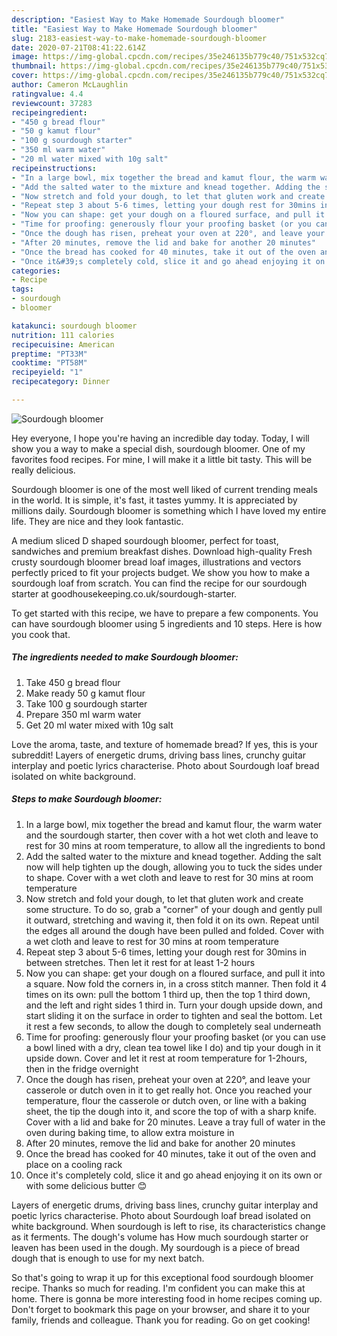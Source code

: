 ```yaml
---
description: "Easiest Way to Make Homemade Sourdough bloomer"
title: "Easiest Way to Make Homemade Sourdough bloomer"
slug: 2183-easiest-way-to-make-homemade-sourdough-bloomer
date: 2020-07-21T08:41:22.614Z
image: https://img-global.cpcdn.com/recipes/35e246135b779c40/751x532cq70/sourdough-bloomer-recipe-main-photo.jpg
thumbnail: https://img-global.cpcdn.com/recipes/35e246135b779c40/751x532cq70/sourdough-bloomer-recipe-main-photo.jpg
cover: https://img-global.cpcdn.com/recipes/35e246135b779c40/751x532cq70/sourdough-bloomer-recipe-main-photo.jpg
author: Cameron McLaughlin
ratingvalue: 4.4
reviewcount: 37283
recipeingredient:
- "450 g bread flour"
- "50 g kamut flour"
- "100 g sourdough starter"
- "350 ml warm water"
- "20 ml water mixed with 10g salt"
recipeinstructions:
- "In a large bowl, mix together the bread and kamut flour, the warm water and the sourdough starter, then cover with a hot wet cloth and leave to rest for 30 mins at room temperature, to allow all the ingredients to bond"
- "Add the salted water to the mixture and knead together. Adding the salt now will help tighten up the dough, allowing you to tuck the sides under to shape. Cover with a wet cloth and leave to rest for 30 mins at room temperature"
- "Now stretch and fold your dough, to let that gluten work and create some structure. To do so, grab a &#34;corner&#34; of your dough and gently pull it outward, stretching and waving it, then fold it on its own. Repeat until the edges all around the dough have been pulled and folded. Cover with a wet cloth and leave to rest for 30 mins at room temperature"
- "Repeat step 3 about 5-6 times, letting your dough rest for 30mins in between stretches. Then let it rest for at least 1-2 hours"
- "Now you can shape: get your dough on a floured surface, and pull it into a square. Now fold the corners in, in a cross stitch manner. Then fold it 4 times on its own: pull the bottom 1 third up, then the top 1 third down, and the left and right sides 1 third in. Turn your dough upside down, and start sliding it on the surface in order to tighten and seal the bottom. Let it rest a few seconds, to allow the dough to completely seal underneath"
- "Time for proofing: generously flour your proofing basket (or you can use a bowl lined with a dry, clean tea towel like I do) and tip your dough in it upside down. Cover and let it rest at room temperature for 1-2hours, then in the fridge overnight"
- "Once the dough has risen, preheat your oven at 220°, and leave your casserole or dutch oven in it to get really hot. Once you reached your temperature, flour the casserole or dutch oven, or line with a baking sheet, the tip the dough into it, and score the top of with a sharp knife. Cover with a lid and bake for 20 minutes. Leave a tray full of water in the oven during baking time, to allow extra moisture in"
- "After 20 minutes, remove the lid and bake for another 20 minutes"
- "Once the bread has cooked for 40 minutes, take it out of the oven and place on a cooling rack"
- "Once it&#39;s completely cold, slice it and go ahead enjoying it on its own or with some delicious butter 😊"
categories:
- Recipe
tags:
- sourdough
- bloomer

katakunci: sourdough bloomer 
nutrition: 111 calories
recipecuisine: American
preptime: "PT33M"
cooktime: "PT58M"
recipeyield: "1"
recipecategory: Dinner

---
```



![Sourdough bloomer](https://img-global.cpcdn.com/recipes/35e246135b779c40/751x532cq70/sourdough-bloomer-recipe-main-photo.jpg)

Hey everyone, I hope you're having an incredible day today. Today, I will show you a way to make a special dish, sourdough bloomer. One of my favorites food recipes. For mine, I will make it a little bit tasty. This will be really delicious.

Sourdough bloomer is one of the most well liked of current trending meals in the world. It is simple, it's fast, it tastes yummy. It is appreciated by millions daily. Sourdough bloomer is something which I have loved my entire life. They are nice and they look fantastic.

A medium sliced D shaped sourdough bloomer, perfect for toast, sandwiches and premium breakfast dishes. Download high-quality Fresh crusty sourdough bloomer bread loaf images, illustrations and vectors perfectly priced to fit your projects budget. We show you how to make a sourdough loaf from scratch. You can find the recipe for our sourdough starter at goodhousekeeping.co.uk/sourdough-starter.


To get started with this recipe, we have to prepare a few components. You can have sourdough bloomer using 5 ingredients and 10 steps. Here is how you cook that.

<!--inarticleads1-->

##### The ingredients needed to make Sourdough bloomer:

1. Take 450 g bread flour
1. Make ready 50 g kamut flour
1. Take 100 g sourdough starter
1. Prepare 350 ml warm water
1. Get 20 ml water mixed with 10g salt


Love the aroma, taste, and texture of homemade bread? If yes, this is your subreddit! Layers of energetic drums, driving bass lines, crunchy guitar interplay and poetic lyrics characterise. Photo about Sourdough loaf bread isolated on white background. 

<!--inarticleads2-->

##### Steps to make Sourdough bloomer:

1. In a large bowl, mix together the bread and kamut flour, the warm water and the sourdough starter, then cover with a hot wet cloth and leave to rest for 30 mins at room temperature, to allow all the ingredients to bond
1. Add the salted water to the mixture and knead together. Adding the salt now will help tighten up the dough, allowing you to tuck the sides under to shape. Cover with a wet cloth and leave to rest for 30 mins at room temperature
1. Now stretch and fold your dough, to let that gluten work and create some structure. To do so, grab a &#34;corner&#34; of your dough and gently pull it outward, stretching and waving it, then fold it on its own. Repeat until the edges all around the dough have been pulled and folded. Cover with a wet cloth and leave to rest for 30 mins at room temperature
1. Repeat step 3 about 5-6 times, letting your dough rest for 30mins in between stretches. Then let it rest for at least 1-2 hours
1. Now you can shape: get your dough on a floured surface, and pull it into a square. Now fold the corners in, in a cross stitch manner. Then fold it 4 times on its own: pull the bottom 1 third up, then the top 1 third down, and the left and right sides 1 third in. Turn your dough upside down, and start sliding it on the surface in order to tighten and seal the bottom. Let it rest a few seconds, to allow the dough to completely seal underneath
1. Time for proofing: generously flour your proofing basket (or you can use a bowl lined with a dry, clean tea towel like I do) and tip your dough in it upside down. Cover and let it rest at room temperature for 1-2hours, then in the fridge overnight
1. Once the dough has risen, preheat your oven at 220°, and leave your casserole or dutch oven in it to get really hot. Once you reached your temperature, flour the casserole or dutch oven, or line with a baking sheet, the tip the dough into it, and score the top of with a sharp knife. Cover with a lid and bake for 20 minutes. Leave a tray full of water in the oven during baking time, to allow extra moisture in
1. After 20 minutes, remove the lid and bake for another 20 minutes
1. Once the bread has cooked for 40 minutes, take it out of the oven and place on a cooling rack
1. Once it&#39;s completely cold, slice it and go ahead enjoying it on its own or with some delicious butter 😊


Layers of energetic drums, driving bass lines, crunchy guitar interplay and poetic lyrics characterise. Photo about Sourdough loaf bread isolated on white background. When sourdough is left to rise, its characteristics change as it ferments. The dough&#39;s volume has How much sourdough starter or leaven has been used in the dough. My sourdough is a piece of bread dough that is enough to use for my next batch. 

So that's going to wrap it up for this exceptional food sourdough bloomer recipe. Thanks so much for reading. I'm confident you can make this at home. There is gonna be more interesting food in home recipes coming up. Don't forget to bookmark this page on your browser, and share it to your family, friends and colleague. Thank you for reading. Go on get cooking!
